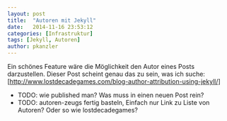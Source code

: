 ```yaml
---
layout: post
title:  "Autoren mit Jekyll"
date:   2014-11-16 23:53:12
categories: [Infrastruktur]
tags: [Jekyll, Autoren]
author: pkanzler
---
```


Ein schönes Feature wäre die Möglichkeit den Autor eines Posts darzustellen.
Dieser Post scheint genau das zu sein, was ich suche: [http://www.lostdecadegames.com/blog-author-attribution-using-jekyll/]

* TODO: wie published man? Was muss in einen neuen Post rein?
* TODO: autoren-zeugs fertig basteln, Einfach nur Link zu Liste von Autoren? Oder so wie lostdecadegames?